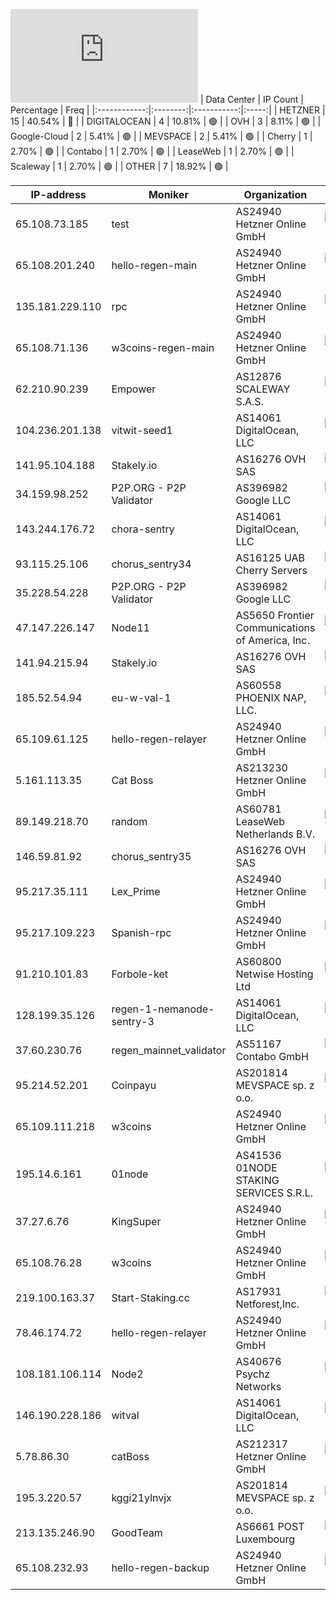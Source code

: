 ![Diagramm](https://github.com/obajay/StateSync-snapshots/blob/main/Projects/Regen/1/README.md)
| Data Center | IP Count | Percentage | Freq |
|:------------:|:--------:|:-----------:|:-----:|
| HETZNER | 15 | 40.54% | 🔴 |
| DIGITALOCEAN | 4 | 10.81% | 🟢 |
| OVH | 3 | 8.11% | 🟢 |
| Google-Cloud | 2 | 5.41% | 🟢 |
| MEVSPACE | 2 | 5.41% | 🟢 |
| Cherry | 1 | 2.70% | 🟢 |
| Contabo | 1 | 2.70% | 🟢 |
| LeaseWeb | 1 | 2.70% | 🟢 |
| Scaleway | 1 | 2.70% | 🟢 |
| OTHER | 7 | 18.92% | 🟢 |

<!-- START_TABLE -->
| IP-address | Moniker | Organization | Country | City |
|-------------|---------|---------------|---------|------|
| 65.108.73.185 | test | AS24940 Hetzner Online GmbH | ![image](https://raw.githubusercontent.com/obajay/FlagKit/master/Assets/SVG/FI.svg) FI | Helsinki |
| 65.108.201.240 | hello-regen-main | AS24940 Hetzner Online GmbH | ![image](https://raw.githubusercontent.com/obajay/FlagKit/master/Assets/SVG/FI.svg) FI | Helsinki |
| 135.181.229.110 | rpc | AS24940 Hetzner Online GmbH | ![image](https://raw.githubusercontent.com/obajay/FlagKit/master/Assets/SVG/FI.svg) FI | Tuusula |
| 65.108.71.136 | w3coins-regen-main | AS24940 Hetzner Online GmbH | ![image](https://raw.githubusercontent.com/obajay/FlagKit/master/Assets/SVG/FI.svg) FI | Helsinki |
| 62.210.90.239 | Empower | AS12876 SCALEWAY S.A.S. | ![image](https://raw.githubusercontent.com/obajay/FlagKit/master/Assets/SVG/FR.svg) FR | Paris |
| 104.236.201.138 | vitwit-seed1 | AS14061 DigitalOcean, LLC | ![image](https://raw.githubusercontent.com/obajay/FlagKit/master/Assets/SVG/US.svg) US | Clifton |
| 141.95.104.188 | Stakely.io | AS16276 OVH SAS | ![image](https://raw.githubusercontent.com/madebybowtie/FlagKit/master/Assets/SVG/DE.svg) DE | Frankfurt am Main |
| 34.159.98.252 | P2P.ORG - P2P Validator | AS396982 Google LLC | ![image](https://raw.githubusercontent.com/madebybowtie/FlagKit/master/Assets/SVG/DE.svg) DE | Frankfurt am Main |
| 143.244.176.72 | chora-sentry | AS14061 DigitalOcean, LLC | ![image](https://raw.githubusercontent.com/obajay/FlagKit/master/Assets/SVG/US.svg) US | Santa Clara |
| 93.115.25.106 | chorus_sentry34 | AS16125 UAB Cherry Servers | ![image](https://raw.githubusercontent.com/obajay/FlagKit/master/Assets/SVG/LT.svg) LT | Vilnius |
| 35.228.54.228 | P2P.ORG - P2P Validator | AS396982 Google LLC | ![image](https://raw.githubusercontent.com/obajay/FlagKit/master/Assets/SVG/FI.svg) FI | Lappeenranta |
| 47.147.226.147 | Node11 | AS5650 Frontier Communications of America, Inc. | ![image](https://raw.githubusercontent.com/obajay/FlagKit/master/Assets/SVG/US.svg) US | Culver City |
| 141.94.215.94 | Stakely.io | AS16276 OVH SAS | ![image](https://raw.githubusercontent.com/obajay/FlagKit/master/Assets/SVG/FR.svg) FR | Lille |
| 185.52.54.94 | eu-w-val-1 | AS60558 PHOENIX NAP, LLC. | ![image](https://raw.githubusercontent.com/obajay/FlagKit/master/Assets/SVG/NL.svg) NL | Amsterdam |
| 65.109.61.125 | hello-regen-relayer | AS24940 Hetzner Online GmbH | ![image](https://raw.githubusercontent.com/obajay/FlagKit/master/Assets/SVG/FI.svg) FI | Helsinki |
| 5.161.113.35 | Cat Boss | AS213230 Hetzner Online GmbH | ![image](https://raw.githubusercontent.com/obajay/FlagKit/master/Assets/SVG/US.svg) US | Ashburn |
| 89.149.218.70 | random | AS60781 LeaseWeb Netherlands B.V. | ![image](https://raw.githubusercontent.com/obajay/FlagKit/master/Assets/SVG/NL.svg) NL | Amsterdam |
| 146.59.81.92 | chorus_sentry35 | AS16276 OVH SAS | ![image](https://raw.githubusercontent.com/obajay/FlagKit/master/Assets/SVG/PL.svg) PL | Warsaw |
| 95.217.35.111 | Lex_Prime | AS24940 Hetzner Online GmbH | ![image](https://raw.githubusercontent.com/obajay/FlagKit/master/Assets/SVG/FI.svg) FI | Tuusula |
| 95.217.109.223 | Spanish-rpc | AS24940 Hetzner Online GmbH | ![image](https://raw.githubusercontent.com/obajay/FlagKit/master/Assets/SVG/FI.svg) FI | Tuusula |
| 91.210.101.83 | Forbole-ket | AS60800 Netwise Hosting Ltd | ![image](https://raw.githubusercontent.com/obajay/FlagKit/master/Assets/SVG/GB.svg) GB | London |
| 128.199.35.126 | regen-1-nemanode-sentry-3 | AS14061 DigitalOcean, LLC | ![image](https://raw.githubusercontent.com/obajay/FlagKit/master/Assets/SVG/NL.svg) NL | Amsterdam |
| 37.60.230.76 | regen_mainnet_validator | AS51167 Contabo GmbH | ![image](https://raw.githubusercontent.com/madebybowtie/FlagKit/master/Assets/SVG/DE.svg) DE | Düsseldorf |
| 95.214.52.201 | Coinpayu | AS201814 MEVSPACE sp. z o.o. | ![image](https://raw.githubusercontent.com/obajay/FlagKit/master/Assets/SVG/PL.svg) PL | Warsaw |
| 65.109.111.218 | w3coins | AS24940 Hetzner Online GmbH | ![image](https://raw.githubusercontent.com/obajay/FlagKit/master/Assets/SVG/FI.svg) FI | Helsinki |
| 195.14.6.161 | 01node | AS41536 01NODE STAKING SERVICES S.R.L. | ![image](https://raw.githubusercontent.com/obajay/FlagKit/master/Assets/SVG/RO.svg) RO | Bucharest |
| 37.27.6.76 | KingSuper | AS24940 Hetzner Online GmbH | ![image](https://raw.githubusercontent.com/obajay/FlagKit/master/Assets/SVG/FI.svg) FI | Helsinki |
| 65.108.76.28 | w3coins | AS24940 Hetzner Online GmbH | ![image](https://raw.githubusercontent.com/obajay/FlagKit/master/Assets/SVG/FI.svg) FI | Helsinki |
| 219.100.163.37 | Start-Staking.cc | AS17931 Netforest,Inc. | ![image](https://raw.githubusercontent.com/obajay/FlagKit/master/Assets/SVG/JP.svg) JP | Hatsudai |
| 78.46.174.72 | hello-regen-relayer | AS24940 Hetzner Online GmbH | ![image](https://raw.githubusercontent.com/madebybowtie/FlagKit/master/Assets/SVG/DE.svg) DE | Falkenstein |
| 108.181.106.114 | Node2 | AS40676 Psychz Networks | ![image](https://raw.githubusercontent.com/obajay/FlagKit/master/Assets/SVG/US.svg) US | Los Angeles |
| 146.190.228.186 | witval | AS14061 DigitalOcean, LLC | ![image](https://raw.githubusercontent.com/obajay/FlagKit/master/Assets/SVG/NL.svg) NL | Amsterdam |
| 5.78.86.30 | catBoss | AS212317 Hetzner Online GmbH | ![image](https://raw.githubusercontent.com/obajay/FlagKit/master/Assets/SVG/US.svg) US | Hillsboro |
| 195.3.220.57 | kggi21ylnvjx | AS201814 MEVSPACE sp. z o.o. | ![image](https://raw.githubusercontent.com/obajay/FlagKit/master/Assets/SVG/PL.svg) PL | Warsaw |
| 213.135.246.90 | GoodTeam | AS6661 POST Luxembourg | ![image](https://raw.githubusercontent.com/obajay/FlagKit/master/Assets/SVG/LU.svg) LU | Luxembourg |
| 65.108.232.93 | hello-regen-backup | AS24940 Hetzner Online GmbH | ![image](https://raw.githubusercontent.com/obajay/FlagKit/master/Assets/SVG/FI.svg) FI | Helsinki |

<!-- END_TABLE -->
